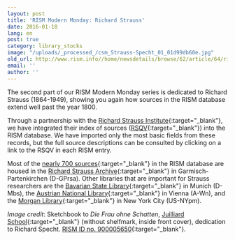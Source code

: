```yaml
---
layout: post
title: 'RISM Modern Monday: Richard Strauss'
date: 2016-01-18
lang: en
post: true
category: library_stocks
image: "/uploads/_processed_/csm_Strauss-Specht_01_01d99db60e.jpg"
old_url: http://www.rism.info//home/newsdetails/browse/62/article/64/rism-modern-monday-richard-strauss.html
email: ''
author: ''
---
```



The second part of our RISM Modern Monday series is dedicated to Richard Strauss (1864-1949), showing you again how sources in the RISM database extend well past the year 1800.

Through a partnership with the [Richard Strauss Institute](http://www.richard-strauss-institut.de/rsqv.php3){:target="_blank"}, we have integrated their index of sources ([RSQV](http://www.rsi-rsqv.de/){:target="_blank"}) into the RISM database. We have imported only the most basic fields from these records, but the full source descriptions can be consulted by clicking on a link to the RSQV in each RISM entry.

Most of the [nearly 700 sources](https://opac.rism.info/metaopac/search?View=rism&author=11861911X){:target="_blank"} in the RISM database are housed in the [Richard Strauss Archive](https://opac.rism.info/metaopac/search?View=rism&author=11861911X&siglum=D-GPrsa){:target="_blank"} in Garmisch-Partenkirchen (D-GPrsa). Other libraries that are important for Strauss researchers are the [Bavarian State Library](https://opac.rism.info/metaopac/search?View=rism&author=11861911X&siglum=D-Mbs){:target="_blank"} in Munich (D-Mbs), the [Austrian National Library](https://opac.rism.info/metaopac/search?View=rism&author=11861911X&siglum=A-Wn){:target="_blank"} in Vienna (A-Wn), and the [Morgan Library](https://opac.rism.info/metaopac/search?View=rism&author=11861911X&siglum=US-NYpm){:target="_blank"} in New York City (US-NYpm).

_Image credit_: Sketchbook to _Die Frau ohne Schatten_, [Juilliard School](http://juilliardmanuscriptcollection.org/strauss-richard/strs_fos1/?manuscript=Die%20Frau%20ohne%20Schatten.%201st%20Act%20%28Sketches%29){:target="_blank"} (without shelfmark, inside front cover), dedication to Richard Specht. [RISM ID no. 900005650](https://opac.rism.info/search?id=900005650){:target="_blank"}.



<script type="text/javascript">var switchTo5x=true;</script><script type="text/javascript" src="http://w.sharethis.com/button/buttons.js"></script><script type="text/javascript">stLight.options({publisher: "9b601438-1ce1-49d8-bfd7-9cff5df54c17", doNotHash: false, doNotCopy: false, hashAddressBar: false});</script>